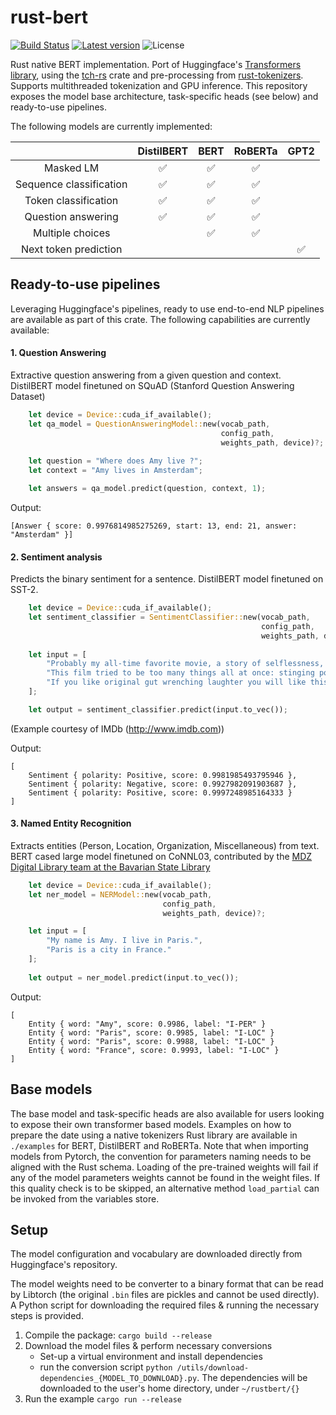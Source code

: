 # rust-bert

[![Build Status](https://travis-ci.com/guillaume-be/rust-bert.svg?branch=master)](https://travis-ci.com/guillaume-be/rust-bert)
[![Latest version](https://img.shields.io/crates/v/rust_bert.svg)](https://crates.io/crates/rust_bert)
![License](https://img.shields.io/crates/l/rust_bert.svg)

Rust native BERT implementation. Port of Huggingface's [Transformers library](https://github.com/huggingface/transformers), using the [tch-rs](https://github.com/LaurentMazare/tch-rs) crate and pre-processing from [rust-tokenizers](https://https://github.com/guillaume-be/rust-tokenizers). Supports multithreaded tokenization and GPU inference.
This repository exposes the model base architecture, task-specific heads (see below) and ready-to-use pipelines.

The following models are currently implemented:

 | |**DistilBERT**|**BERT**|**RoBERTa**|**GPT2**
:-----:|:-----:|:-----:|:-----:|:-----:
Masked LM|✅ |✅ |✅ ||
Sequence classification|✅ |✅ |✅||
Token classification|✅ |✅ | ✅||
Question answering|✅ |✅ |✅||
Multiple choices| |✅ |✅| |
Next token prediction| | | |✅|

## Ready-to-use pipelines

Leveraging Huggingface's pipelines, ready to use end-to-end NLP pipelines are available as part of this crate. The following capabilities are currently available:
#### 1. Question Answering
Extractive question answering from a given question and context. DistilBERT model finetuned on SQuAD (Stanford Question Answering Dataset)

```rust
    let device = Device::cuda_if_available();
    let qa_model = QuestionAnsweringModel::new(vocab_path,
                                               config_path,
                                               weights_path, device)?;
                                                        
    let question = "Where does Amy live ?";
    let context = "Amy lives in Amsterdam";

    let answers = qa_model.predict(question, context, 1);
```

Output:
```
[Answer { score: 0.9976814985275269, start: 13, end: 21, answer: "Amsterdam" }]
```


#### 2. Sentiment analysis
Predicts the binary sentiment for a sentence. DistilBERT model finetuned on SST-2.
```rust
    let device = Device::cuda_if_available();
    let sentiment_classifier = SentimentClassifier::new(vocab_path,
                                                        config_path,
                                                        weights_path, device)?;
                                                        
    let input = [
        "Probably my all-time favorite movie, a story of selflessness, sacrifice and dedication to a noble cause, but it's not preachy or boring.",
        "This film tried to be too many things all at once: stinging political satire, Hollywood blockbuster, sappy romantic comedy, family values promo...",
        "If you like original gut wrenching laughter you will like this movie. If you are young or old then you will love this movie, hell even my mom liked it.",
    ];

    let output = sentiment_classifier.predict(input.to_vec());
```
(Example courtesy of IMDb (http://www.imdb.com))

Output:
```
[
    Sentiment { polarity: Positive, score: 0.9981985493795946 },
    Sentiment { polarity: Negative, score: 0.9927982091903687 },
    Sentiment { polarity: Positive, score: 0.9997248985164333 }
]
```

#### 3. Named Entity Recognition
Extracts entities (Person, Location, Organization, Miscellaneous) from text. BERT cased large model finetuned on CoNNL03, contributed by the [MDZ Digital Library team at the Bavarian State Library](https://github.com/dbmdz)
```rust
    let device = Device::cuda_if_available();
    let ner_model = NERModel::new(vocab_path,
                                  config_path,
                                  weights_path, device)?;

    let input = [
        "My name is Amy. I live in Paris.",
        "Paris is a city in France."
    ];
    
    let output = ner_model.predict(input.to_vec());
```
Output:
```
[
    Entity { word: "Amy", score: 0.9986, label: "I-PER" }
    Entity { word: "Paris", score: 0.9985, label: "I-LOC" }
    Entity { word: "Paris", score: 0.9988, label: "I-LOC" }
    Entity { word: "France", score: 0.9993, label: "I-LOC" }
]
```

## Base models

The base model and task-specific heads are also available for users looking to expose their own transformer based models.
Examples on how to prepare the date using a native tokenizers Rust library are available in `./examples` for BERT, DistilBERT and RoBERTa.
Note that when importing models from Pytorch, the convention for parameters naming needs to be aligned with the Rust schema. Loading of the pre-trained weights will fail if any of the model parameters weights cannot be found in the weight files.
If this quality check is to be skipped, an alternative method `load_partial` can be invoked from the variables store.

## Setup

The model configuration and vocabulary are downloaded directly from Huggingface's repository.

The model weights need to be converter to a binary format that can be read by Libtorch (the original `.bin` files are pickles and cannot be used directly). A Python script for downloading the required files & running the necessary steps is provided.

1. Compile the package: `cargo build --release`
2. Download the model files & perform necessary conversions
   - Set-up a virtual environment and install dependencies
   - run the conversion script `python /utils/download-dependencies_{MODEL_TO_DOWNLOAD}.py`. The dependencies will be downloaded to the user's home directory, under `~/rustbert/{}`
3. Run the example `cargo run --release`

